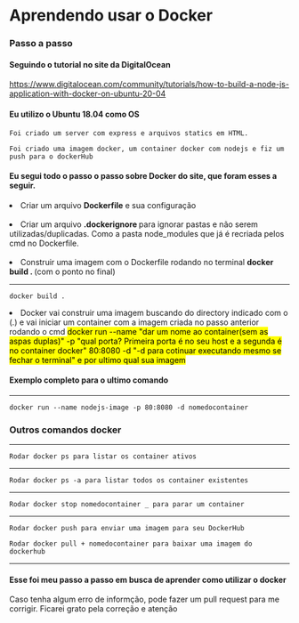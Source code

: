 # Aprendendo usar o Docker

### Passo a passo

#### Seguindo o tutorial no site da DigitalOcean

https://www.digitalocean.com/community/tutorials/how-to-build-a-node-js-application-with-docker-on-ubuntu-20-04

#### Eu utilizo o Ubuntu 18.04 como OS

    Foi criado um server com express e arquivos statics em HTML.

    Foi criado uma imagem docker, um container docker com nodejs e fiz um push para o dockerHub

#### Eu segui todo o passo o passo sobre Docker do site, que foram esses a seguir.

<li>Criar um arquivo <strong>Dockerfile</strong> e sua configuração</li><br/>

<li>Criar um arquivo <strong>.dockerignore </strong> para ignorar pastas e não serem utilizadas/duplicadas. Como a pasta node_modules que já é recriada pelos cmd no Dockerfile.</li>
<br/>

<li>Construir uma imagem com o Dockerfile rodando no terminal <strong>docker build . </strong> (com o ponto no final)
</li>

---

    docker build .

 <li>Docker vai construir uma imagem buscando do directory indicado com o (.) 
e vai iniciar um container com a imagem criada no passo anterior rodando o cmd <mark>docker run --name "dar um nome ao container(sem as aspas duplas)" -p "qual porta? Primeira porta é no seu host e a segunda é no container docker" 80:8080 -d "-d para cotinuar executando mesmo se fechar o terminal" e por ultimo qual sua imagem</mark></li>

#### Exemplo completo para o ultimo comando

---

    docker run --name nodejs-image -p 80:8080 -d nomedocontainer

### Outros comandos docker

---

    Rodar docker ps para listar os container ativos

---

    Rodar docker ps -a para listar todos os container existentes

---

    Rodar docker stop nomedocontainer _ para parar um container

---

    Rodar docker push para enviar uma imagem para seu DockerHub

    Rodar docker pull + nomedocontainer para baixar uma imagem do dockerhub

---

#### Esse foi meu passo a passo em busca de aprender como utilizar o docker

<p>Caso tenha algum erro de informção, pode fazer um pull request para me corrigir. Ficarei grato pela correção e atenção</p>
